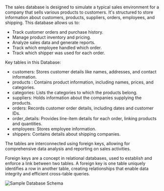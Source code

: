 
The sales database is designed to simulate a typical sales environment for a company that sells various products to customers. It's structured to store information about customers, products, suppliers, orders, employees, and shipping. This database allows us to:

* Track customer orders and purchase history.
* Manage product inventory and pricing.
* Analyze sales data and generate reports.
* Track which employee handled which order.
* Track which shipper was used for each order.

Key tables in this Database:

* customers: Stores customer details like names, addresses, and contact information.
* products : Contains product information, including names, prices, and categories.
* categories: Lists the categories to which the products belong.
* suppliers: Holds information about the companies supplying the products.
* orders: Records customer order details, including dates and customer IDs.
* order_details: Provides line-item details for each order, linking products and quantities.
* employees: Stores employee information.
* shippers: Contains details about shipping companies.

The tables are interconnected using foreign keys, allowing for comprehensive data analysis and reporting on sales activities.

Foreign keys are a concept in relational databases, used to establish and enforce a link between two tables. A foreign key is one table uniquely identifies a row in another table, creating relationships that enable data integrity and efficient cross-table queries.

![Sample Database Schema](C:\GitHub\mileninrepo\learn-pr\learn-pr\wwl-azure\basic-sql-querying\media\sampe-database.png)